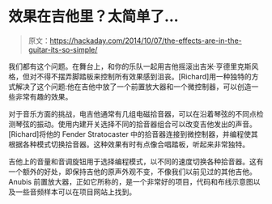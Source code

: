 # 效果在吉他里？太简单了…

> 原文：<https://hackaday.com/2014/10/07/the-effects-are-in-the-guitar-its-so-simple/>

我们都有这个问题。在舞台上，和你的乐队一起用吉他摇滚出吉米·亨德里克斯风格，但对不得不摆弄脚踏板来控制所有效果感到沮丧。[Richard]用一种独特的方式解决了这个问题:他在吉他中放了一个前置放大器和一个微控制器，可以创造一些非常有趣的效果。

对于音乐方面的挑战，电吉他通常有几组电磁拾音器，可以在沿着琴弦的不同点检测琴弦的振动。使用内建开关选择不同的拾音器组合可以改变吉他发出的声音。[Richard]将他的 Fender Stratocaster 中的拾音器连接到微控制器，并编程使其根据各种模式切换拾音器。这种效果有时有点像合唱踏板，听起来非常独特。

吉他上的音量和音调旋钮用于选择编程模式，以不同的速度切换各种拾音器。这有一个额外的好处，即保持吉他的原声外观不变，不像我们以前见过的其他吉他。Anubis 前置放大器，正如它所称的，是一个非常好的项目，代码和布线示意图以及一些音频样本可以在项目网站上找到。